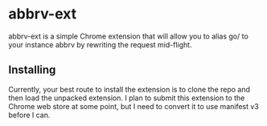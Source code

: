 # abbrv-ext

abbrv-ext is a simple Chrome extension that will allow you to alias go/ to your instance abbrv by
rewriting the request mid-flight.

## Installing

Currently, your best route to install the extension is to clone the repo and then load the unpacked
extension. I plan to submit this extension to the Chrome web store at some point, but I need to
convert it to use manifest v3 before I can.
